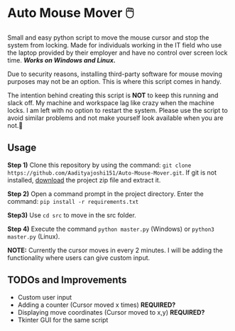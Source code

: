# Auto Mouse Mover 🖱️

Small and easy python script to move the mouse cursor and stop the system from locking. Made for individuals working in the IT field who use the laptop provided by their employer and have no control over screen lock time.
***Works on Windows and Linux.***

Due to security reasons, installing third-party software for mouse moving purposes may not be an option. This is where this script comes in handy.

The intention behind creating this script is **NOT** to keep this running and slack off. My machine and workspace lag like crazy when the machine locks. I am left with no option to restart the system. Please use the script to avoid similar problems and not make yourself look available when you are not.🙂 

## Usage

**Step 1)** Clone this repository by using the command: `git clone https://github.com/Aadityajoshi151/Auto-Mouse-Mover.git`. If git is not installed, [download](https://github.com/Aadityajoshi151/Auto-Mouse-Mover/archive/refs/heads/master.zip "download") the project zip file and extract it.

**Step 2)** Open a command prompt in the project directory. Enter the command: `pip install -r requirements.txt`

**Step3)** Use `cd src` to move in the src folder.

**Step 4)** Execute the command `python master.py` (Windows) or `python3 master.py` (Linux).

**NOTE:** Currently the cursor moves in every 2 minutes. I will be adding the functionality where users can give custom input.

## TODOs and Improvements
- Custom user input
- Adding a counter (Cursor moved x times) **REQUIRED?**
- Displaying move coordinates (Cursor moved to x,y) **REQUIRED?**
- Tkinter GUI for the same script

